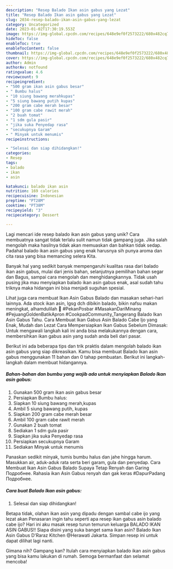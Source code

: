 ```yaml
---
description: "Resep Balado Ikan asin gabus yang Lezat"
title: "Resep Balado Ikan asin gabus yang Lezat"
slug: 2034-resep-balado-ikan-asin-gabus-yang-lezat
category: Uncategorized
date: 2023-01-02T17:30:19.553Z
image: https://img-global.cpcdn.com/recipes/648e9ef0f2573222/680x482cq70/balado-ikan-asin-gabus-foto-resep-utama.jpg
hideToc: false
enableToc: true
enableTocContent: false
thumbnail: https://img-global.cpcdn.com/recipes/648e9ef0f2573222/680x482cq70/balado-ikan-asin-gabus-foto-resep-utama.jpg
cover: https://img-global.cpcdn.com/recipes/648e9ef0f2573222/680x482cq70/balado-ikan-asin-gabus-foto-resep-utama.jpg
author: Admin
authorAv: notfound
ratingvalue: 4.6
reviewcount: 9
recipeingredient:
- "500 gram ikan asin gabus besar"
- " Bumbu halus"
- "10 siung bawang merahkupas"
- "5 siung bawang putih kupas"
- "200 gram cabe merah besar"
- "100 gram cabe rawit merah"
- "2 buah tomat"
- "1 sdm gula pasir"
- "jika suka Penyedap rasa"
- "secukupnya Garam"
- " Minyak untuk menumis"
recipeinstructions:

- "Selesai dan siap dihidangkan!"
categories:
- Resep
tags:
- balado
- ikan
- asin

katakunci: balado ikan asin 
nutrition: 169 calories
recipecuisine: Indonesian
preptime: "PT28M"
cooktime: "PT38M"
recipeyield: "3"
recipecategory: Dessert

---
```





Lagi mencari ide resep balado ikan asin gabus yang unik? Cara membuatnya sangat tidak terlalu sulit namun tidak gampang juga. Jika salah mengolah maka hasilnya tidak akan memuaskan dan bahkan tidak sedap. Padahal balado ikan asin gabus yang enak harusnya sih punya aroma dan cita rasa yang bisa memancing selera Kita.





Banyak hal yang sedikit banyak mempengaruhi kualitas rasa dari balado ikan asin gabus, mulai dari jenis bahan, selanjutnya pemilihan bahan segar dan Bagus, sampai cara mengolah dan menghidangkannya. Tidak usah pusing jika mau menyiapkan balado ikan asin gabus enak,      asal sudah tahu triknya maka hidangan ini bisa menjadi suguhan spesial.














Lihat juga cara membuat Ikan Asin Gabus Balado dan masakan sehari-hari lainnya. Ada stock ikan asin, lgsg dch dibikin balado, bikin nafsu makan meningkat, alhamdulilah 🥰 #PekanPosbar #MasakanDariMinang #PejuangGoldenBatikApron #CookpadCommunity_Tangerang Balado Ikan Asin Gabus Tahu. Cara Membuat Ikan Gabus Asin Balado Cabe Ijo yang Enak, Mudah dan Lezat Cara Mempersiapkan Ikan Gabus Sebelum Dimasak: Untuk mengawali langkah kali ini anda bisa melakukannya dengan cara, membersihkan ikan gabus asin yang sudah anda beli dari pasar.






Berikut ini ada beberapa tips dan trik praktis dalam mengolah balado ikan asin gabus yang siap dikreasikan. Kamu bisa membuat Balado Ikan asin gabus menggunakan 11 bahan dan 0 tahap pembuatan. Berikut ini langkah-langkah dalam membuat hidangannya.

<!--inarticleads1-->

##### Bahan-bahan dan bumbu yang wajib ada untuk menyiapkan Balado Ikan asin gabus:

1. Gunakan 500 gram ikan asin gabus besar
1. Persiapkan  Bumbu halus:
1. Siapkan 10 siung bawang merah,kupas
1. Ambil 5 siung bawang putih, kupas
1. Siapkan 200 gram cabe merah besar
1. Ambil 100 gram cabe rawit merah
1. Gunakan 2 buah tomat
1. Sediakan 1 sdm gula pasir
1. Siapkan jika suka Penyedap rasa
1. Persiapkan secukupnya Garam
1. Sediakan  Minyak untuk menumis


Panaskan sedikit minyak, tumis bumbu halus dan jahe hingga harum. Masukkan air, aduk-aduk rata serta beri garam, gula dan penyedap. Cara Membuat Ikan Asin Gabus Balado Supaya Tetap Renyah dan Garing Подробнее. Rahasia ikan Asin Gabus renyah dan gak keras #DapurPadang Подробнее. 

<!--inarticleads2-->

##### Cara buat Balado Ikan asin gabus:


1. Selesai dan siap dihidangkan!

Betapa tidak, olahan ikan asin yang dipadu dengan sambal cabe ijo yang lezat akan Penasaran ingin tahu seperti apa resep ikan gabus asin balado cabe ijo? Hari ini aku masak resep turun temurun keluarga BALADO IKAN ASIN GABUS!! Siapa disini yang suka banget sama ikan asin? Balado Ikan Asin Gabus D&#39;Raraz Kitchen @Herawati Jakarta. Simpan resep ini untuk dapat dilihat lagi nanti. 

Gimana nih? Gampang kan? Itulah cara menyiapkan balado ikan asin gabus yang bisa kamu lakukan di rumah. Semoga bermanfaat dan selamat mencoba!
